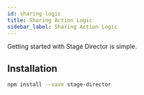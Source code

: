 ```yaml
---
id: sharing-logic
title: Sharing Action Logic
sidebar_label: Sharing Action Logic
---
```


Getting started with Stage Director is simple.

## Installation

```bash
npm install --save stage-director
```


